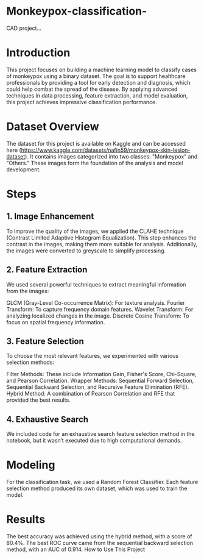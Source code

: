 # Monkeypox-classification-
CAD project... 
<h1>Introduction</h1>
This project focuses on building a machine learning model to classify cases of monkeypox using a binary dataset. The goal is to support healthcare professionals by providing a tool for early detection and diagnosis, which could help combat the spread of the disease. By applying advanced techniques in data processing, feature extraction, and model evaluation, this project achieves impressive classification performance.
<h1>
  Dataset Overview
</h1>

The dataset for this project is available on Kaggle and can be accessed here (https://www.kaggle.com/datasets/nafin59/monkeypox-skin-lesion-dataset). It contains images categorized into two classes: "Monkeypox" and "Others." These images form the foundation of the analysis and model development.

<h1>Steps</h1>
<h2>1. Image Enhancement </h2>
To improve the quality of the images, we applied the CLAHE technique (Contrast Limited Adaptive Histogram Equalization). This step enhances the contrast in the images, making them more suitable for analysis. Additionally, the images were converted to greyscale to simplify processing.

<h2>2. Feature Extraction </h2>
We used several powerful techniques to extract meaningful information from the images:

GLCM (Gray-Level Co-occurrence Matrix): For texture analysis.
Fourier Transform: To capture frequency domain features.
Wavelet Transform: For analyzing localized changes in the image.
Discrete Cosine Transform: To focus on spatial frequency information.
<h2>3. Feature Selection </h2>

To choose the most relevant features, we experimented with various selection methods:

Filter Methods: These include Information Gain, Fisher's Score, Chi-Square, and Pearson Correlation.
Wrapper Methods: Sequential Forward Selection, Sequential Backward Selection, and Recursive Feature Elimination (RFE).
Hybrid Method: A combination of Pearson Correlation and RFE that provided the best results.
<h2>4. Exhaustive Search </h2>
We included code for an exhaustive search feature selection method in the notebook, but it wasn’t executed due to high computational demands.
<h1>Modeling </h1>

For the classification task, we used a Random Forest Classifier. Each feature selection method produced its own dataset, which was used to train the model.
<h1>
  Results
</h1>

The best accuracy was achieved using the hybrid method, with a score of 80.4%.
The best ROC curve came from the sequential backward selection method, with an AUC of 0.914.
How to Use This Project

